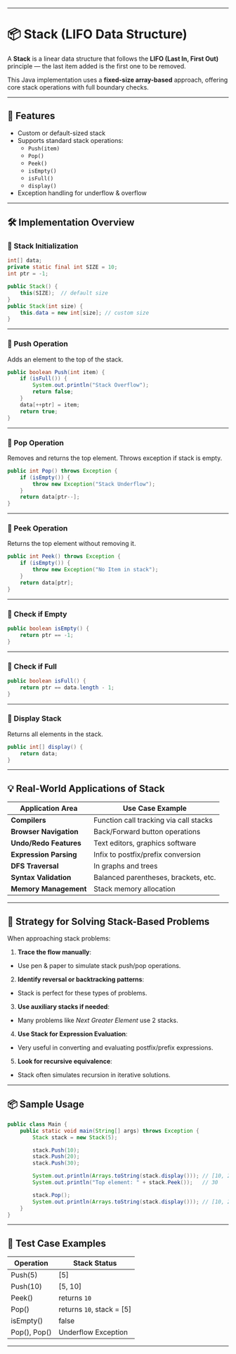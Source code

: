 
---

# 📦 Stack (LIFO Data Structure)

A **Stack** is a linear data structure that follows the **LIFO (Last In, First Out)** principle — the last item added is the first one to be removed.

This Java implementation uses a **fixed-size array-based** approach, offering core stack operations with full boundary checks.

---

## 🚀 Features

- Custom or default-sized stack
- Supports standard stack operations:
  - `Push(item)`
  - `Pop()`
  - `Peek()`
  - `isEmpty()`
  - `isFull()`
  - `display()`
- Exception handling for underflow & overflow

---

## 🛠️ Implementation Overview

### 🔹 Stack Initialization

```java
int[] data;
private static final int SIZE = 10;
int ptr = -1;

public Stack() {
    this(SIZE);  // default size
}
public Stack(int size) {
    this.data = new int[size]; // custom size
}
````

---

### 🔹 Push Operation

Adds an element to the top of the stack.

```java
public boolean Push(int item) {
    if (isFull()) {
        System.out.println("Stack Overflow");
        return false;
    }
    data[++ptr] = item;
    return true;
}
```

---

### 🔹 Pop Operation

Removes and returns the top element. Throws exception if stack is empty.

```java
public int Pop() throws Exception {
    if (isEmpty()) {
        throw new Exception("Stack Underflow");
    }
    return data[ptr--];
}
```

---

### 🔹 Peek Operation

Returns the top element without removing it.

```java
public int Peek() throws Exception {
    if (isEmpty()) {
        throw new Exception("No Item in stack");
    }
    return data[ptr];
}
```

---

### 🔹 Check if Empty

```java
public boolean isEmpty() {
    return ptr == -1;
}
```

---

### 🔹 Check if Full

```java
public boolean isFull() {
    return ptr == data.length - 1;
}
```

---

### 🔹 Display Stack

Returns all elements in the stack.

```java
public int[] display() {
    return data;
}
```

---

## 💡 Real-World Applications of Stack

| Application Area       | Use Case Example                       |
| ---------------------- | -------------------------------------- |
| **Compilers**          | Function call tracking via call stacks |
| **Browser Navigation** | Back/Forward button operations         |
| **Undo/Redo Features** | Text editors, graphics software        |
| **Expression Parsing** | Infix to postfix/prefix conversion     |
| **DFS Traversal**      | In graphs and trees                    |
| **Syntax Validation**  | Balanced parentheses, brackets, etc.   |
| **Memory Management**  | Stack memory allocation                |

---

## 🧠 Strategy for Solving Stack-Based Problems

When approaching stack problems:

1. **Trace the flow manually**:

  * Use pen & paper to simulate stack push/pop operations.

2. **Identify reversal or backtracking patterns**:

  * Stack is perfect for these types of problems.

3. **Use auxiliary stacks if needed**:

  * Many problems like *Next Greater Element* use 2 stacks.

4. **Use Stack for Expression Evaluation**:

  * Very useful in converting and evaluating postfix/prefix expressions.

5. **Look for recursive equivalence**:

  * Stack often simulates recursion in iterative solutions.

---

## 📦 Sample Usage

```java
public class Main {
    public static void main(String[] args) throws Exception {
        Stack stack = new Stack(5);

        stack.Push(10);
        stack.Push(20);
        stack.Push(30);

        System.out.println(Arrays.toString(stack.display())); // [10, 20, 30, 0, 0]
        System.out.println("Top element: " + stack.Peek());   // 30

        stack.Pop();
        System.out.println(Arrays.toString(stack.display())); // [10, 20, 0, 0, 0]
    }
}
```

---

## 🧪 Test Case Examples

| Operation    | Stack Status               |
| ------------ | -------------------------- |
| Push(5)      | \[5]                       |
| Push(10)     | \[5, 10]                   |
| Peek()       | returns `10`               |
| Pop()        | returns `10`, stack = \[5] |
| isEmpty()    | false                      |
| Pop(), Pop() | Underflow Exception        |

---

